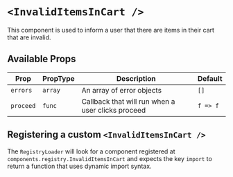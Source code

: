 # `<InvalidItemsInCart />`

This component is used to inform a user that there are items in their cart that are invalid.

## Available Props

| Prop      | PropType | Description                                       | Default  |
| --------- | -------- | ------------------------------------------------- | -------- |
| `errors`  | `array`  | An array of error objects                         | `[]`     |
| `proceed` | `func`   | Callback that will run when a user clicks proceed | `f => f` |

## Registering a custom `<InvalidItemsInCart />`

The `RegistryLoader` will look for a component registered at `components.registry.InvalidItemsInCart` and expects the key `import` to return a function that uses dynamic import syntax.
